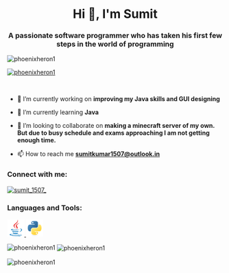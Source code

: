 <h1 align="center">Hi 👋, I'm Sumit</h1>
<h3 align="center">A passionate software programmer who has taken his first few steps in the world of programming</h3>

<p align="left"> <img src="https://komarev.com/ghpvc/?username=phoenixheron1&label=Profile%20views&color=0e75b6&style=flat" alt="phoenixheron1" /> </p>

<p align="left"> <a href="https://github.com/ryo-ma/github-profile-trophy"><img src="https://github-profile-trophy.vercel.app/?username=phoenixheron1" alt="phoenixheron1" /></a> </p>

<p align="left"> <a href="https://twitter.com/" target="blank"><img src="https://img.shields.io/twitter/follow/?logo=twitter&style=for-the-badge" alt="" /></a> </p>

- 🔭 I’m currently working on **improving my Java skills and GUI designing**

- 🌱 I’m currently learning **Java**

- 👯 I’m looking to collaborate on **making a minecraft server of my own. But due to busy schedule and exams approaching I am not getting enough time.**

- 📫 How to reach me **sumitkumar1507@outlook.in**

<h3 align="left">Connect with me:</h3>
<p align="left">
<a href="https://instagram.com/sumit_1507_" target="blank"><img align="center" src="https://raw.githubusercontent.com/rahuldkjain/github-profile-readme-generator/master/src/images/icons/Social/instagram.svg" alt="sumit_1507_" height="30" width="40" /></a>
</p>

<h3 align="left">Languages and Tools:</h3>
<p align="left"> <a href="https://www.java.com" target="_blank" rel="noreferrer"> <img src="https://raw.githubusercontent.com/devicons/devicon/master/icons/java/java-original.svg" alt="java" width="40" height="40"/> </a> <a href="https://www.python.org" target="_blank" rel="noreferrer"> <img src="https://raw.githubusercontent.com/devicons/devicon/master/icons/python/python-original.svg" alt="python" width="40" height="40"/> </a> </p>

<p><img align="left" src="https://github-readme-stats.vercel.app/api/top-langs?username=phoenixheron1&show_icons=true&locale=en&layout=compact" alt="phoenixheron1" /></p>

<p>&nbsp;<img align="center" src="https://github-readme-stats.vercel.app/api?username=phoenixheron1&show_icons=true&locale=en" alt="phoenixheron1" /></p>

<p><img align="center" src="https://github-readme-streak-stats.herokuapp.com/?user=phoenixheron1&" alt="phoenixheron1" /></p>
